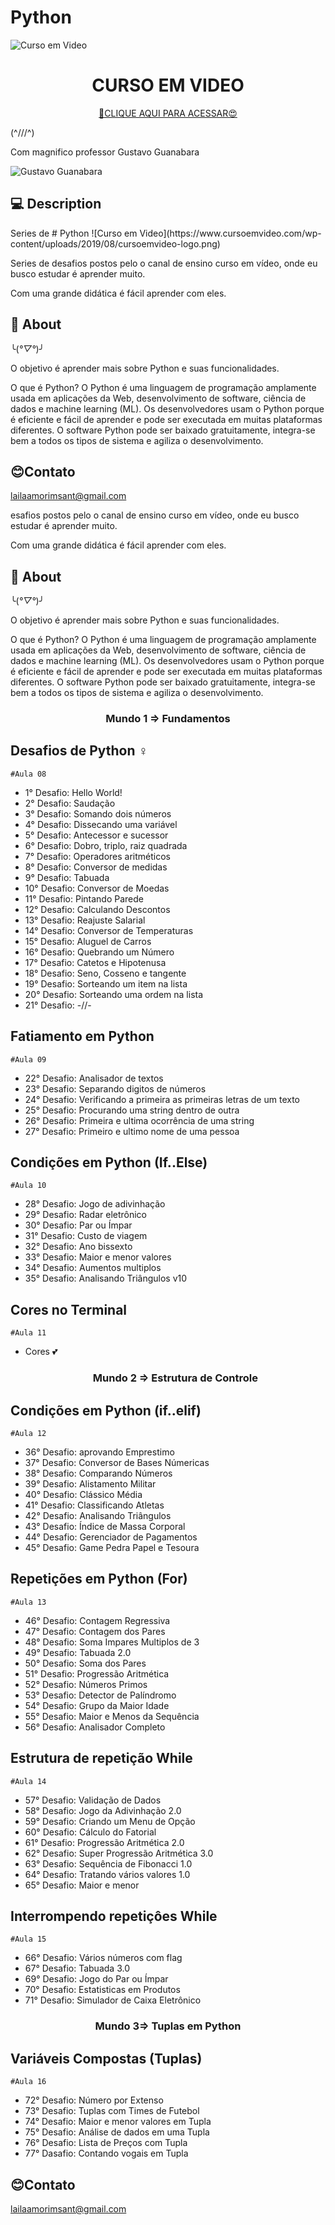 # Python

![Curso em Video](https://www.cursoemvideo.com/wp-content/uploads/2019/08/cursoemvideo-logo.png)

<h1 align="center">CURSO EM VIDEO</h1>

<div align="center">

[🔗CLIQUE AQUI PARA ACESSAR😍](https://www.cursoemvideo.com/)

</div>

(^///^) <p> Com magnifico professor Gustavo Guanabara</p>

![Gustavo Guanabara](https://www.cursoemvideo.com/wp-content/uploads/2019/08/guana6.png)

## 💻 Description

<p>Series de # Python
![Curso em Video](https://www.cursoemvideo.com/wp-content/uploads/2019/08/cursoemvideo-logo.png)

<p>Series de desafios postos pelo o canal de ensino curso em vídeo, onde eu busco estudar é aprender muito.</p>

<p>Com uma grande didática é fácil aprender com eles.</p>

## 📖 About

╰(*°▽°*)╯

<p> O objetivo é aprender mais sobre Python e suas funcionalidades.

O que é Python?
O Python é uma linguagem de programação amplamente usada em aplicações da Web,
desenvolvimento de software, ciência de dados e machine learning (ML). Os desenvolvedores usam o
Python porque é eficiente e fácil de aprender e pode ser executada em muitas plataformas diferentes.
O software Python pode ser baixado gratuitamente, integra-se bem a todos os tipos de sistema e agiliza o desenvolvimento.

</p>

</p>
<p>

## 😊Contato
<lailaamorimsant@gmail.com>

esafios postos pelo o canal de ensino curso em vídeo, onde eu busco estudar é aprender muito.</p>

<p>Com uma grande didática é fácil aprender com eles.</p>

## 📖 About

╰(*°▽°*)╯

<p> O objetivo é aprender mais sobre Python e suas funcionalidades.

O que é Python?
O Python é uma linguagem de programação amplamente usada em aplicações da Web,
desenvolvimento de software, ciência de dados e machine learning (ML). Os desenvolvedores usam o
Python porque é eficiente e fácil de aprender e pode ser executada em muitas plataformas diferentes.
O software Python pode ser baixado gratuitamente, integra-se bem a todos os tipos de sistema e agiliza o desenvolvimento.

 </p>

</p>
<p>
    <h3 align="center">Mundo 1 => Fundamentos </h3>  

## Desafios de Python ‍♀️

    #Aula 08

- 1° Desafio: Hello World!
- 2° Desafio: Saudação
- 3° Desafio: Somando dois números
- 4° Desafio: Dissecando uma variável
- 5° Desafio: Antecessor e sucessor
- 6° Desafio: Dobro, triplo, raiz quadrada
- 7° Desafio: Operadores aritméticos
- 8° Desafio: Conversor de medidas
- 9° Desafio: Tabuada
- 10° Desafio: Conversor de Moedas
- 11° Desafio: Pintando Parede
- 12° Desafio: Calculando Descontos
- 13° Desafio: Reajuste Salarial
- 14° Desafio: Conversor de Temperaturas
- 15° Desafio: Aluguel de Carros
- 16° Desafio: Quebrando um Número
- 17° Desafio: Catetos e Hipotenusa
- 18° Desafio: Seno, Cosseno e tangente
- 19° Desafio: Sorteando um item na lista
- 20° Desafio: Sorteando uma ordem na lista
- 21° Desafio: -//-

## Fatiamento em Python

    #Aula 09

- 22° Desafio: Analisador de textos
- 23° Desafio: Separando digitos de números
- 24° Desafio: Verificando a primeira as primeiras letras de um texto
- 25° Desafio: Procurando uma string dentro de outra
- 26° Desafio: Primeira e ultima ocorrência de uma string
- 27° Desafio: Primeiro e ultimo nome de uma pessoa

## Condições em Python (If..Else)

    #Aula 10
  
- 28° Desafio: Jogo de adivinhação
- 29° Desafio: Radar eletrônico
- 30° Desafio: Par ou Ímpar
- 31° Desafio: Custo de viagem
- 32° Desafio: Ano bissexto
- 33° Desafio: Maior e menor valores
- 34° Desafio: Aumentos multiplos
- 35° Desafio: Analisando Triângulos v10
  
## Cores no Terminal

    #Aula 11

- Cores 💕

   <h3 align="center">Mundo 2 => Estrutura de Controle </h3>
   
   
## Condições em Python (if..elif)
    #Aula 12

  - 36° Desafio: aprovando Emprestimo
  - 37° Desafio: Conversor de Bases Númericas
  - 38° Desafio: Comparando Números
  - 39° Desafio: Alistamento  Militar
  - 40° Desafio: Clássico Média
  - 41° Desafio: Classificando Atletas
  - 42° Desafio: Analisando Triângulos
  - 43° Desafio: Índice de Massa Corporal
  - 44° Desafio: Gerenciador de Pagamentos
  - 45° Desafio: Game Pedra Papel e Tesoura

## Repetições em Python (For)

    #Aula 13

  - 46° Desafio: Contagem Regressiva
  - 47° Desafio: Contagem dos Pares
  - 48° Desafio: Soma Impares Multiplos de 3 
  - 49° Desafio: Tabuada 2.0
  - 50° Desafio: Soma dos Pares
  - 51° Desafio: Progressão Aritmética
  - 52° Desafio: Números Primos 
  - 53° Desafio: Detector de Palíndromo
  - 54° Desafio: Grupo da Maior Idade
  - 55° Desafio: Maior e Menos da Sequência
  - 56° Desafio: Analisador Completo
 
## Estrutura de repetição While
    #Aula 14

  - 57° Desafio: Validação de Dados 
  - 58° Desafio: Jogo da Adivinhação 2.0
  - 59° Desafio: Criando um Menu de Opção 
  - 60° Desafio: Cálculo do Fatorial
  - 61° Desafio: Progressão Aritmética 2.0
  - 62° Desafio: Super Progressão Aritmética 3.0
  - 63° Desafio: Sequência de Fibonacci 1.0
  - 64° Desafio: Tratando vários valores 1.0
  - 65° Desafio: Maior e menor  

  ## Interrompendo repetiçôes While

    #Aula 15

  - 66° Desafio: Vários números com flag 
  - 67° Desafio: Tabuada 3.0
  - 69° Desafio: Jogo do Par ou Ímpar
  - 70° Desafio: Estatisticas em Produtos 
  - 71° Desafio: Simulador de Caixa Eletrônico

   <h3 align="center">Mundo 3=> Tuplas em Python </h3>
   
   
## Variáveis Compostas (Tuplas)

    #Aula 16

  - 72° Desafio: Número por Extenso
  - 73° Desafio: Tuplas com Times de Futebol
  - 74° Desafio: Maior e menor valores em Tupla
  - 75° Desafio: Análise de dados em uma Tupla
  - 76° Desafio: Lista de Preços com Tupla
  - 77° Dasafio: Contando vogais em Tupla

     
## 😊Contato
<lailaamorimsant@gmail.com>
